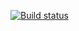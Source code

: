 [![Build status](https://ci.appveyor.com/api/projects/status/2cv5cq2s8j7p0cah?svg=true)](https://ci.appveyor.com/project/MihailOkatev/ajs-9-2)
